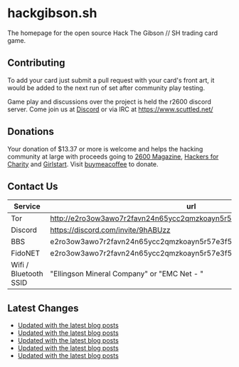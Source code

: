 # hackgibson.sh
The homepage for the open source Hack The Gibson // SH trading card game.


## Contributing

To add your card just submit a pull request with your card's front art, it would be added to the next run of set after community play testing.

Game play and discussions over the project is held the r2600 discord server. Come join us at [Discord](https://discord.com/invite/9hABUzz) or via IRC at https://www.scuttled.net/


## Donations

Your donation of $13.37 or more is welcome and helps the hacking community at large with proceeds going to [2600 Magazine](https://2600.com/), [Hackers for Charity](https://hackersforcharity.org) and [Girlstart](https://girlstart.org).  Visit [buymeacoffee](https://www.buymeacoffee.com/hackgibson.sh) to donate.


## Contact Us

Service | url
-|-
Tor | http://e2ro3ow3awo7r2favn24n65ycc2qmzkoayn5r57e3f56nvjwdcgg32ad.onion
Discord | https://discord.com/invite/9hABUzz
BBS | e2ro3ow3awo7r2favn24n65ycc2qmzkoayn5r57e3f56nvjwdcgg32ad.onion:23
FidoNET | e2ro3ow3awo7r2favn24n65ycc2qmzkoayn5r57e3f56nvjwdcgg32ad.onion:24554
Wifi / Bluetooth SSID | "Ellingson Mineral Company" or "EMC Net - <fidonet address>"

## Latest Changes
<!-- BLOG-POST-LIST:START -->
- [Updated with the latest blog posts](https://github.com/DFW2600/hackgibson.sh/commit/ad24a643d7ee8daaa6915c05667746d42b180c5f)
- [Updated with the latest blog posts](https://github.com/DFW2600/hackgibson.sh/commit/3e9dd918402e4e1938a86925374a8b20470b975f)
- [Updated with the latest blog posts](https://github.com/DFW2600/hackgibson.sh/commit/1063ad84d40b0c46207aa2b0d630e4474bd79fea)
- [Updated with the latest blog posts](https://github.com/DFW2600/hackgibson.sh/commit/0de215fc9f2d4fb26a0dc3e2083f4115cd831708)
- [Updated with the latest blog posts](https://github.com/DFW2600/hackgibson.sh/commit/2b821f4b9334f0f0fa9d0da4f2983563df737686)
<!-- BLOG-POST-LIST:END -->
